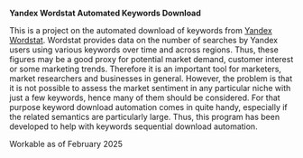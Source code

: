 **Yandex Wordstat Automated Keywords Download**

This is a project on the automated download of keywords from [Yandex Wordstat](https://wordstat.yandex.ru/). Wordstat provides data on the number of searches by Yandex users using various keywords over time and across regions. Thus, these figures may be a good proxy for potential market demand, customer interest or some marketing trends. Therefore it is an important tool for marketers, market researchers and businesses in general. However, the problem is that it is not possible to assess the market sentiment in any particular niche with just a few keywords, hence many of them should be considered. For that purpose keyword download automation comes in quite handy, especially if the related semantics are particularly large. Thus, this program has been developed to help with keywords sequential download automation.

Workable as of February 2025
